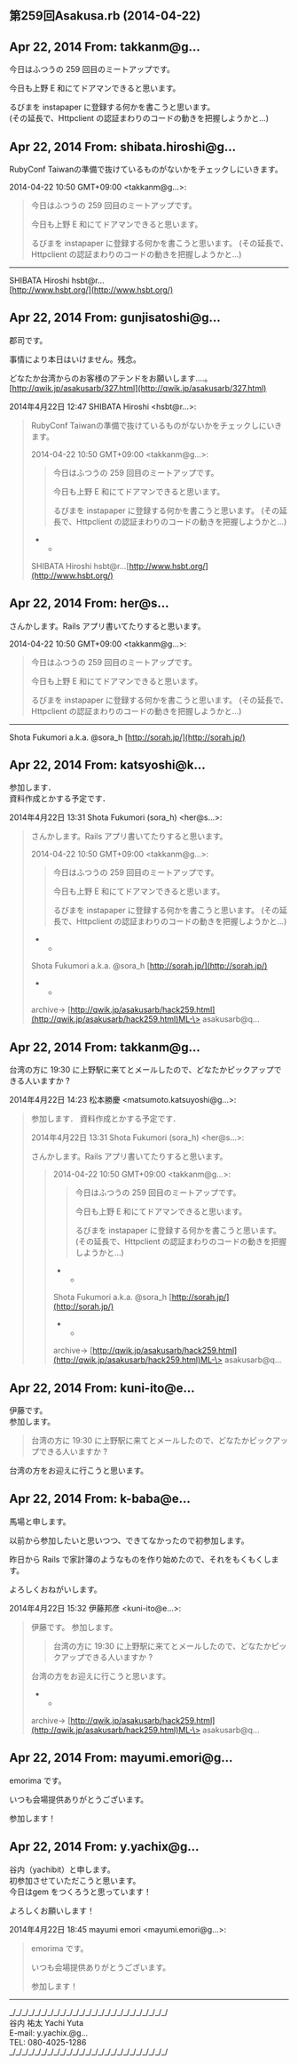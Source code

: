 ## 第259回Asakusa.rb (2014-04-22)

## Apr 22, 2014 From: takkanm@g...

今日はふつうの 259 回目のミートアップです。

今日も上野 E 和にてドアマンできると思います。

るびまを instapaper に登録する何かを書こうと思います。  
(その延長で、Httpclient の認証まわりのコードの動きを把握しようかと…)

## Apr 22, 2014 From: shibata.hiroshi@g...

RubyConf Taiwanの準備で抜けているものがないかをチェックしにいきます。

2014-04-22 10:50 GMT+09:00 \<takkanm@g...\>:

> 今日はふつうの 259 回目のミートアップです。
> 
> 今日も上野 E 和にてドアマンできると思います。
> 
> るびまを instapaper に登録する何かを書こうと思います。 (その延長で、Httpclient の認証まわりのコードの動きを把握しようかと…)
* * *

SHIBATA Hiroshi hsbt@r...  
[http://www.hsbt.org/](http://www.hsbt.org/)

## Apr 22, 2014 From: gunjisatoshi@g...

郡司です。

事情により本日はいけません。残念。

どなたか台湾からのお客様のアテンドをお願いします‥‥。  
[http://qwik.jp/asakusarb/327.html](http://qwik.jp/asakusarb/327.html)

2014年4月22日 12:47 SHIBATA Hiroshi \<hsbt@r...\>:

> RubyConf Taiwanの準備で抜けているものがないかをチェックしにいきます。
> 
> 2014-04-22 10:50 GMT+09:00 \<takkanm@g...\>:
> 
> > 今日はふつうの 259 回目のミートアップです。
> > 
> > 今日も上野 E 和にてドアマンできると思います。
> > 
> > るびまを instapaper に登録する何かを書こうと思います。 (その延長で、Httpclient の認証まわりのコードの動きを把握しようかと…)
> - -
> 
> SHIBATA Hiroshi hsbt@r...[http://www.hsbt.org/](http://www.hsbt.org/)
## Apr 22, 2014 From: her@s...

さんかします。Rails アプリ書いてたりすると思います。

2014-04-22 10:50 GMT+09:00 \<takkanm@g...\>:

> 今日はふつうの 259 回目のミートアップです。
> 
> 今日も上野 E 和にてドアマンできると思います。
> 
> るびまを instapaper に登録する何かを書こうと思います。 (その延長で、Httpclient の認証まわりのコードの動きを把握しようかと…)
* * *

Shota Fukumori a.k.a. @sora\_h [http://sorah.jp/](http://sorah.jp/)

## Apr 22, 2014 From: katsyoshi@k...

参加します．  
資料作成とかする予定です．

2014年4月22日 13:31 Shota Fukumori (sora\_h) \<her@s...\>:

> さんかします。Rails アプリ書いてたりすると思います。
> 
> 2014-04-22 10:50 GMT+09:00 \<takkanm@g...\>:
> 
> > 今日はふつうの 259 回目のミートアップです。
> > 
> > 今日も上野 E 和にてドアマンできると思います。
> > 
> > るびまを instapaper に登録する何かを書こうと思います。 (その延長で、Httpclient の認証まわりのコードの動きを把握しようかと…)
> - -
> 
> Shota Fukumori a.k.a. @sora\_h [http://sorah.jp/](http://sorah.jp/)
> 
> - -
> 
> archive-\> [http://qwik.jp/asakusarb/hack259.html](http://qwik.jp/asakusarb/hack259.html)ML-\> asakusarb@q...
## Apr 22, 2014 From: takkanm@g...

台湾の方に 19:30 に上野駅に来てとメールしたので、どなたかピックアップできる人いますか ?

2014年4月22日 14:23 松本勝慶 \<matsumoto.katsuyoshi@g...\>:

> 参加します． 資料作成とかする予定です．
> 
> 2014年4月22日 13:31 Shota Fukumori (sora\_h) \<her@s...\>:
> 
> さんかします。Rails アプリ書いてたりすると思います。
> 
> > 2014-04-22 10:50 GMT+09:00 \<takkanm@g...\>:
> > 
> > > 今日はふつうの 259 回目のミートアップです。
> > > 
> > > 今日も上野 E 和にてドアマンできると思います。
> > > 
> > > るびまを instapaper に登録する何かを書こうと思います。 (その延長で、Httpclient の認証まわりのコードの動きを把握しようかと…)
> > - -
> > 
> > Shota Fukumori a.k.a. @sora\_h [http://sorah.jp/](http://sorah.jp/)
> > 
> > - -
> > 
> > archive-\> [http://qwik.jp/asakusarb/hack259.html](http://qwik.jp/asakusarb/hack259.html)ML-\> asakusarb@q...
## Apr 22, 2014 From: kuni-ito@e...

伊藤です。  
参加します。

> 台湾の方に 19:30 に上野駅に来てとメールしたので、どなたかピックアップできる人いますか ?

台湾の方をお迎えに行こうと思います。

## Apr 22, 2014 From: k-baba@e...

馬場と申します。

以前から参加したいと思いつつ、できてなかったので初参加します。

昨日から Rails で家計簿のようなものを作り始めたので、それをもくもくします。

よろしくおねがいします。

2014年4月22日 15:32 伊藤邦彦 \<kuni-ito@e...\>:

> 伊藤です。 参加します。
> 
> > 台湾の方に 19:30 に上野駅に来てとメールしたので、どなたかピックアップできる人いますか ?
> 
> 台湾の方をお迎えに行こうと思います。
> 
> - -
> 
> archive-\> [http://qwik.jp/asakusarb/hack259.html](http://qwik.jp/asakusarb/hack259.html)ML-\> asakusarb@q...
## Apr 22, 2014 From: mayumi.emori@g...

emorima です。

いつも会場提供ありがとうございます。

参加します！

## Apr 22, 2014 From: y.yachix@g...

谷内（yachibit）と申します。  
初参加させていただこうと思います。  
今日はgem をつくろうと思っています！

よろしくお願いします！

2014年4月22日 18:45 mayumi emori \<mayumi.emori@g...\>:

> emorima です。
> 
> いつも会場提供ありがとうございます。
> 
> 参加します！
* * *

\_/\_/\_/\_/\_/\_/\_/\_/\_/\_/\_/\_/\_/\_/\_/\_/\_/\_/\_/\_/\_/\_/\_/\_/\_/  
谷内 祐太 Yachi Yuta  
E-mail: y.yachix.@g...  
TEL: 080-4025-1286  
\_/\_/\_/\_/\_/\_/\_/\_/\_/\_/\_/\_/\_/\_/\_/\_/\_/\_/\_/\_/\_/\_/\_/\_/\_/

